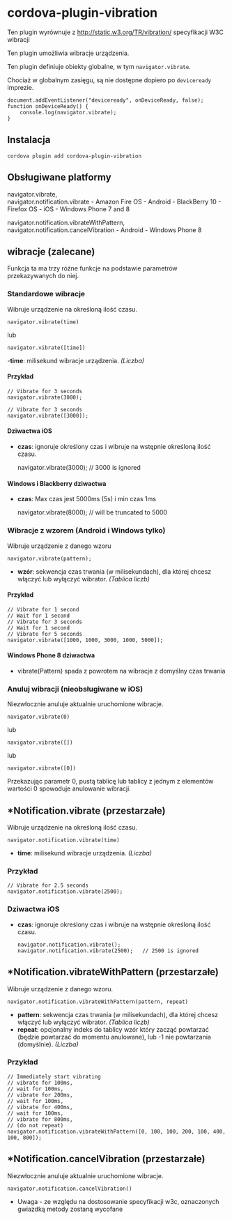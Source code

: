 <!---
    Licensed to the Apache Software Foundation (ASF) under one
    or more contributor license agreements.  See the NOTICE file
    distributed with this work for additional information
    regarding copyright ownership.  The ASF licenses this file
    to you under the Apache License, Version 2.0 (the
    "License"); you may not use this file except in compliance
    with the License.  You may obtain a copy of the License at

      http://static.apache.org/licenses/LICENSE-2.0

    Unless required by applicable law or agreed to in writing,
    software distributed under the License is distributed on an
    "AS IS" BASIS, WITHOUT WARRANTIES OR CONDITIONS OF ANY
    KIND, either express or implied.  See the License for the
    specific language governing permissions and limitations
    under the License.
-->

# cordova-plugin-vibration

Ten plugin wyrównuje z http://static.w3.org/TR/vibration/ specyfikacji W3C wibracji

Ten plugin umożliwia wibracje urządzenia.

Ten plugin definiuje obiekty globalne, w tym `navigator.vibrate`.

Chociaż w globalnym zasięgu, są nie dostępne dopiero po `deviceready` imprezie.

    document.addEventListener("deviceready", onDeviceReady, false);
    function onDeviceReady() {
        console.log(navigator.vibrate);
    }
    

## Instalacja

    cordova plugin add cordova-plugin-vibration
    

## Obsługiwane platformy

navigator.vibrate,  
navigator.notification.vibrate - Amazon Fire OS - Android - BlackBerry 10 - Firefox OS - iOS - Windows Phone 7 and 8

navigator.notification.vibrateWithPattern,  
navigator.notification.cancelVibration - Android - Windows Phone 8

## wibracje (zalecane)

Funkcja ta ma trzy różne funkcje na podstawie parametrów przekazywanych do niej.

### Standardowe wibracje

Wibruje urządzenie na określoną ilość czasu.

    navigator.vibrate(time)
    

lub

    navigator.vibrate([time])
    

-**time**: milisekund wibracje urządzenia. *(Liczba)*

#### Przykład

    // Vibrate for 3 seconds
    navigator.vibrate(3000);
    
    // Vibrate for 3 seconds
    navigator.vibrate([3000]);
    

#### Dziwactwa iOS

*   **czas**: ignoruje określony czas i wibruje na wstępnie określoną ilość czasu.
    
    navigator.vibrate(3000); // 3000 is ignored

#### Windows i Blackberry dziwactwa

*   **czas**: Max czas jest 5000ms (5s) i min czas 1ms
    
    navigator.vibrate(8000); // will be truncated to 5000

### Wibracje z wzorem (Android i Windows tylko)

Wibruje urządzenie z danego wzoru

    navigator.vibrate(pattern);   
    

*   **wzór**: sekwencja czas trwania (w milisekundach), dla której chcesz włączyć lub wyłączyć wibrator. *(Tablica liczb)*

#### Przykład

    // Vibrate for 1 second
    // Wait for 1 second
    // Vibrate for 3 seconds
    // Wait for 1 second
    // Vibrate for 5 seconds
    navigator.vibrate([1000, 1000, 3000, 1000, 5000]);
    

#### Windows Phone 8 dziwactwa

*   vibrate(Pattern) spada z powrotem na wibracje z domyślny czas trwania

### Anuluj wibracji (nieobsługiwane w iOS)

Niezwłocznie anuluje aktualnie uruchomione wibracje.

    navigator.vibrate(0)
    

lub

    navigator.vibrate([])
    

lub

    navigator.vibrate([0])
    

Przekazując parametr 0, pustą tablicę lub tablicy z jednym z elementów wartości 0 spowoduje anulowanie wibracji.

## *Notification.vibrate (przestarzałe)

Wibruje urządzenie na określoną ilość czasu.

    navigator.notification.vibrate(time)
    

*   **time**: milisekund wibracje urządzenia. *(Liczba)*

### Przykład

    // Vibrate for 2.5 seconds
    navigator.notification.vibrate(2500);
    

### Dziwactwa iOS

*   **czas**: ignoruje określony czas i wibruje na wstępnie określoną ilość czasu.
    
        navigator.notification.vibrate();
        navigator.notification.vibrate(2500);   // 2500 is ignored
        

## *Notification.vibrateWithPattern (przestarzałe)

Wibruje urządzenie z danego wzoru.

    navigator.notification.vibrateWithPattern(pattern, repeat)
    

*   **pattern**: sekwencja czas trwania (w milisekundach), dla której chcesz włączyć lub wyłączyć wibrator. *(Tablica liczb)*
*   **repeat**: opcjonalny indeks do tablicy wzór który zacząć powtarzać (będzie powtarzać do momentu anulowane), lub -1 nie powtarzania (domyślnie). *(Liczba)*

### Przykład

    // Immediately start vibrating
    // vibrate for 100ms,
    // wait for 100ms,
    // vibrate for 200ms,
    // wait for 100ms,
    // vibrate for 400ms,
    // wait for 100ms,
    // vibrate for 800ms,
    // (do not repeat)
    navigator.notification.vibrateWithPattern([0, 100, 100, 200, 100, 400, 100, 800]);
    

## *Notification.cancelVibration (przestarzałe)

Niezwłocznie anuluje aktualnie uruchomione wibracje.

    navigator.notification.cancelVibration()
    

* Uwaga - ze względu na dostosowanie specyfikacji w3c, oznaczonych gwiazdką metody zostaną wycofane
